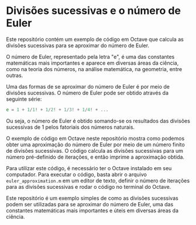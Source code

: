 # Divisões sucessivas e o número de Euler
Este repositório contém um exemplo de código em Octave que calcula as divisões sucessivas para se aproximar do número de Euler.

O número de Euler, representado pela letra "e", é uma das constantes matemáticas mais importantes e aparece em diversas áreas da ciência, como na teoria dos números, na análise matemática, na geometria, entre outras.

Uma das formas de se aproximar do número de Euler é por meio de divisões sucessivas. O número de Euler pode ser obtido através da seguinte série:

~~~octave
e = 1 + 1/1! + 1/2! + 1/3! + 1/4! + ...
~~~

Ou seja, o número de Euler é obtido somando-se os resultados das divisões sucessivas de 1 pelos fatoriais dos números naturais.

O exemplo de código em Octave neste repositório mostra como podemos obter uma aproximação do número de Euler por meio de um número finito de divisões sucessivas. O código calcula as divisões sucessivas para um número pré-definido de iterações, e então imprime a aproximação obtida.

Para utilizar este código, é necessário ter o Octave instalado em seu computador. Para executar o código, basta abrir o arquivo `euler_approximation.m` em um editor de texto, definir o número de iterações para as divisões sucessivas e rodar o código no terminal do Octave.

Este repositório é um exemplo simples de como as divisões sucessivas podem ser utilizadas para se aproximar do número de Euler, uma das constantes matemáticas mais importantes e úteis em diversas áreas da ciência.
